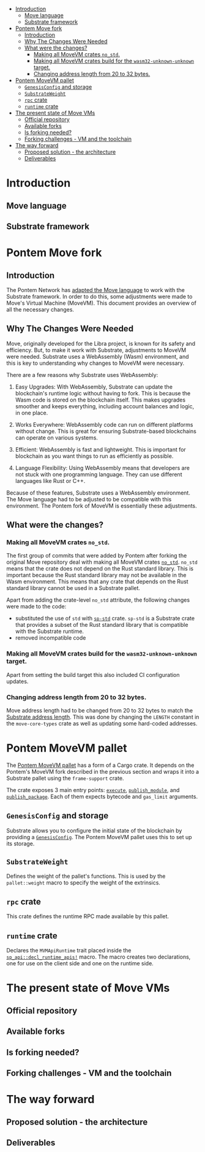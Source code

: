 - [Introduction](#introduction)
  - [Move language](#move-language)
  - [Substrate framework](#substrate-framework)
- [Pontem Move fork](#pontem-move-fork)
  - [Introduction](#introduction-1)
  - [Why The Changes Were Needed](#why-the-changes-were-needed)
  - [What were the changes?](#what-were-the-changes)
    - [Making all MoveVM crates `no_std`.](#making-all-movevm-crates-no_std)
    - [Making all MoveVM crates build for the `wasm32-unknown-unknown` target.](#making-all-movevm-crates-build-for-the-wasm32-unknown-unknown-target)
    - [Changing address length from 20 to 32 bytes.](#changing-address-length-from-20-to-32-bytes)
- [Pontem MoveVM pallet](#pontem-movevm-pallet)
  - [`GenesisConfig` and storage](#genesisconfig-and-storage)
  - [`SubstrateWeight`](#substrateweight)
  - [`rpc` crate](#rpc-crate)
  - [`runtime` crate](#runtime-crate)
- [The present state of Move VMs](#the-present-state-of-move-vms)
  - [Official repository](#official-repository)
  - [Available forks](#available-forks)
  - [Is forking needed?](#is-forking-needed)
  - [Forking challenges - VM and the toolchain](#forking-challenges---vm-and-the-toolchain)
- [The way forward](#the-way-forward)
  - [Proposed solution - the architecture](#proposed-solution---the-architecture)
  - [Deliverables](#deliverables)

# Introduction

## Move language

## Substrate framework

# Pontem Move fork

## Introduction
The Pontem Network has [adapted the Move language][0] to work with the Substrate framework. In order to do this, some adjustments were made to Move's Virtual Machine (MoveVM). This document provides an overview of all the necessary changes.

[0]: https://github.com/pontem-network/sp-move-vm

## Why The Changes Were Needed
Move, originally developed for the Libra project, is known for its safety and efficiency. But, to make it work with Substrate, adjustments to MoveVM were needed. Substrate uses a WebAssembly (Wasm) environment, and this is key to understanding why changes to MoveVM were necessary.

There are a few reasons why Substrate uses WebAssembly:

1. Easy Upgrades: With WebAssembly, Substrate can update the blockchain's runtime logic without having to fork. This is because the Wasm code is stored on the blockchain itself. This makes upgrades smoother and keeps everything, including account balances and logic, in one place.

2. Works Everywhere: WebAssembly code can run on different platforms without change. This is great for ensuring Substrate-based blockchains can operate on various systems.

3. Efficient: WebAssembly is fast and lightweight. This is important for blockchain as you want things to run as efficiently as possible.

4. Language Flexibility: Using WebAssembly means that developers are not stuck with one programming language. They can use different languages like Rust or C++.

Because of these features, Substrate uses a WebAssembly environment. The Move language had to be adjusted to be compatible with this environment. The Pontem fork of MoveVM is essentially these adjustments.

## What were the changes?

### Making all MoveVM crates `no_std`.

The first group of commits that were added by Pontem after forking the original Move
repository deal with making all MoveVM crates [`no_std`][1]. `no_std` means that the crate
does not depend on the Rust standard library. This is important because the Rust standard library may not be available in the Wasm environment. This means that any crate that depends on the Rust standard library cannot be used in a Substrate pallet.

Apart from adding the crate-level `no_std` attribute, the following changes were made to the code:
* substituted the use of `std` with [`sp-std`][2] crate. `sp-std` is a Substrate crate that provides a subset of the Rust standard library that is compatible with the Substrate runtime.
* removed incompatible code

[1]: https://docs.rust-embedded.org/book/intro/no-std.html
[2]: https://crates.io/crates/sp-std

### Making all MoveVM crates build for the `wasm32-unknown-unknown` target.

Apart from setting the build target this also included CI configuration updates.

### Changing address length from 20 to 32 bytes.

Move address length had to be changed from 20 to 32 bytes to match the [Substrate address length][3]. This was done by changing the `LENGTH` constant in the `move-core-types` crate as well as updating some hard-coded addresses.

[3]: https://docs.substrate.io/reference/address-formats/

# Pontem MoveVM pallet

The [Pontem MoveVM pallet][4] has a form of a Cargo crate. It depends on the Pontem's MoveVM fork described in the previous section and wraps it into a Substrate pallet using the `frame-support` crate.

The crate exposes 3 main entry points: [`execute`][5], [`publish_module`][6], and [`publish_package`][7]. Each of them expects bytecode and `gas_limit` arguments.


[4]: https://github.com/pontem-network/pontem/tree/master/pallets/sp-mvm.
[5]: https://github.com/pontem-network/pontem/blob/master/pallets/sp-mvm/src/lib.rs#L188
[6]: https://github.com/pontem-network/pontem/blob/master/pallets/sp-mvm/src/lib.rs#L220
[7]: https://github.com/pontem-network/pontem/blob/master/pallets/sp-mvm/src/lib.rs#L252

## `GenesisConfig` and storage

Substrate allows you to configure the initial state of the blockchain by providing a [`GenesisConfig`][8]. The Pontem MoveVM pallet uses this to
set up its storage.


[8]: https://docs.substrate.io/build/genesis-configuration

## `SubstrateWeight`

Defines the weight of the pallet's functions. This is used by the `pallet::weight` macro to specify the weight of the extrinsics.

## `rpc` crate

This crate defines the runtime RPC made available by this pallet.

## `runtime` crate

Declares the `MVMApiRuntime` trait placed inside the [`sp_api::decl_runtime_apis!`][9] macro. The macro creates two declarations, one for use on the client side and one on the runtime side.

[9]: https://paritytech.github.io/substrate/master/sp_api/macro.decl_runtime_apis.html

# The present state of Move VMs

## Official repository

## Available forks

## Is forking needed?

## Forking challenges - VM and the toolchain

# The way forward

## Proposed solution - the architecture

## Deliverables


